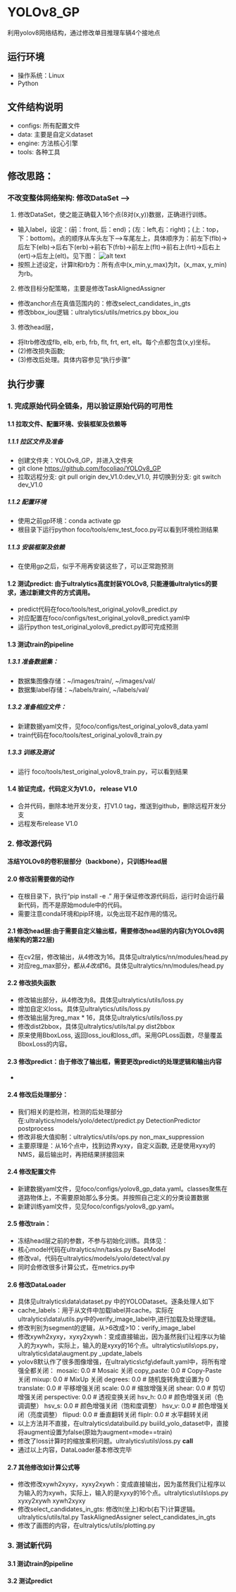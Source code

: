# YOLOv8_GP
利用yolov8网络结构，通过修改单目推理车辆4个接地点


## 运行环境
- 操作系统：Linux
- Python

## 文件结构说明
- configs: 所有配置文件
- data: 主要是自定义dataset
- engine: 方法核心引擎
- tools: 各种工具

## 修改思路：
### 不改变整体网络架构: 修改DataSet --> 
1. 修改DataSet，使之能正确载入16个点(8对(x,y))数据，正确进行训练。
- 输入label，设定：(前：front, 后：end)；(左：left,右：right)；(上：top，下：bottom)。点的顺序从车头左下-->车尾左上，具体顺序为：前左下(flb)->后左下(elb)->后右下(erb)->前右下(frb)->前左上(flt)->前右上(frt)->后右上(ert)->后左上(elt)。见下图：
![alt text](image.png)
- 按照上述设定，计算lt和rb为：所有点中(x_min,y_max)为lt，(x_max, y_min)为rb。
2. 修改目标分配策略，主要是修改TaskAlignedAssigner
- 修改anchor点在真值范围内的：修改select_candidates_in_gts
- 修改bbox_iou逻辑：ultralytics/utils/metrics.py bbox_iou
3. 修改head层，
- 将ltrb修改成flb, elb, erb, frb, flt, frt, ert, elt。每个点都包含(x,y)坐标。
- (2)修改损失函数;
- (3)修改后处理。具体内容参见“执行步骤”

## 执行步骤
### 1. 完成原始代码全链条，用以验证原始代码的可用性
#### 1.1 拉取文件、配置环境、安装框架及依赖等
##### 1.1.1 拉区文件及准备
- 创建文件夹：YOLOv8_GP，并进入文件夹
- git clone https://github.com/focoliao/YOLOv8_GP
- 拉取远程分支: git pull origin dev_V1.0:dev_V1.0, 并切换到分支: git switch dev_V1.0
##### 1.1.2 配置环境
- 使用之前gp环境：conda activate gp
- 根目录下运行python foco/tools/env_test_foco.py可以看到环境检测结果
##### 1.1.3 安装框架及依赖
- 在使用gp之后，似乎不用再安装这些了，可以正常跑预测
#### 1.2 测试predict: 由于ultralytics高度封装YOLOv8, 只能遵循ultralytics的要求，通过新建文件的方式调用。
- predict代码在foco/tools/test_original_yolov8_predict.py
- 对应配置在foco/configs/test_original_yolov8_predict.yaml中
- 运行python test_original_yolov8_predict.py即可完成预测
#### 1.3 测试train的pipeline
##### 1.3.1 准备数据集：
- 数据集图像存储：~/images/train/, ~/images/val/
- 数据集label存储：~/labels/train/, ~/labels/val/
##### 1.3.2 准备相应文件：
- 新建数据yaml文件，见foco/configs/test_original_yolov8_data.yaml
- train代码在foco/tools/test_original_yolov8_train.py
##### 1.3.3 训练及测试
- 运行 foco/tools/test_original_yolov8_train.py，可以看到结果
#### 1.4 验证完成，代码定义为V1.0， release V1.0
- 合并代码，删除本地开发分支，打V1.0 tag，推送到github，删除远程开发分支
- 远程发布release V1.0

### 2. 修改源代码
#### 冻结YOLOv8的卷积层部分（backbone），只训练Head层
#### 2.0 修改前需要做的动作
- 在根目录下，执行“pip install -e .” 用于保证修改源代码后，运行时会运行最新代码，而不是原始module中的代码。
- 需要注意conda环境和pip环境，以免出现不起作用的情况。
#### 2.1 修改head层:由于需要自定义输出框，需要修改head层的内容(为YOLOv8网络架构的第22层)
- 在cv2层，修改输出，从4修改为16。具体见ultralytics/nn/modules/head.py
- 对应reg_max部分，都从*4改成*16。具体见ultralytics/nn/modules/head.py
#### 2.2 修改损失函数
- 修改输出部分，从4修改为8。具体见ultralytics/utils/loss.py
- 增加自定义loss。具体见ultralytics/utils/loss.py
- 修改输出层为reg_max * 16，具体见ultralytics/utils/loss.py
- 修改dist2bbox，具体见ultralytics/utils/tal.py dist2bbox
- 原来使用BboxLoss, 返回loss_iou和loss_dfl。采用GPLoss函数，尽量覆盖BboxLoss的内容。

#### 2.3 修改predict：由于修改了输出框，需要更改predict的处理逻辑和输出内容
- 
#### 2.4 修改后处理部分：
- 我们相关的是检测，检测的后处理部分在:ultralytics/models/yolo/detect/predict.py DetectionPredictor postprocess
- 修改非极大值抑制：ultralytics/utils/ops.py non_max_suppression
- 主要原理是：从16个点中，找到边界xyxy，自定义函数, 还是使用xyxy的NMS，最后输出时，再把结果拼接回来
#### 2.4 修改配置文件
- 新建数据yaml文件，见foco/configs/yolov8_gp_data.yaml。classes聚焦在道路物体上，不需要原始那么多分类。并按照自己定义的分类设置数据
- 新建训练yaml文件，见见foco/configs/yolov8_gp.yaml。
#### 2.5 修改train：
- 冻结head层之前的参数，不参与初始化训练。具体见：
- 核心model代码在ultralytics/nn/tasks.py BaseModel
- 修改val，代码在ultralytics/models/yolo/detect/val.py
- 同时会修改很多计算公式，在metrics.py中 
#### 2.6 修改DataLoader
- 具体见ultralytics\data\dataset.py 中的YOLODataset。逐条处理人如下
- cache_labels：用于从文件中加载label并cache。实际在ultralytics\data\utils.py中的verify_image_label中,进行加载及处理逻辑。
- 修改判别为segment的逻辑，从>6改成>10：verify_image_label
- 修改xywh2xyxy，xyxy2xywh：变成直接输出，因为虽然我们让程序以为输入的为xywh，实际上，输入的是xyxy的16个点。ultralytics\utils\ops.py，ultralytics\data\augment.py _update_labels
- yolov8默认作了很多图像增强，在ultralytics\cfg\default.yaml中，将所有增强全都关闭：
  mosaic: 0.0          # Mosaic 关闭
  copy_paste: 0.0      # Copy-Paste 关闭
  mixup: 0.0           # MixUp 关闭
  degrees: 0.0         # 随机旋转角度设置为 0
  translate: 0.0       # 平移增强关闭
  scale: 0.0           # 缩放增强关闭
  shear: 0.0           # 剪切增强关闭
  perspective: 0.0     # 透视变换关闭
  hsv_h: 0.0           # 颜色增强关闭（色调调整）
  hsv_s: 0.0           # 颜色增强关闭（饱和度调整）
  hsv_v: 0.0           # 颜色增强关闭（亮度调整）
  flipud: 0.0          # 垂直翻转关闭
  fliplr: 0.0          # 水平翻转关闭
- 以上方法并不直接，在ultralytics\data\build.py buiild_yolo_dataset中，直接将augment设置为false(原始为augment=mode==train)
- 修改了loss计算时的缩放乘积问题。ultralytics\utils\loss.py __call__
- 通过以上内容，DataLoader基本修改完毕
#### 2.7 其他修改如计算公式等
- 修改修改xywh2xyxy，xyxy2xywh：变成直接输出，因为虽然我们让程序以为输入的为xywh，实际上，输入的是xyxy的16个点。ultralytics\utils\ops.py xyxy2xywh xywh2xyxy
- 修改select_candidates_in_gts: 修改lt(坐上)和rb(右下)计算逻辑。ultralytics/utils/tal.py TaskAlignedAssigner select_candidates_in_gts
- 修改了画图的内容，在ultralytics/utils/plotting.py
### 3. 测试新代码
#### 3.1 测试train的pipeline
#### 3.2 测试predict